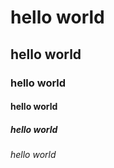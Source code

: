 <!DOCTYPE html>
<html>
  <body>
    <h1>hello world</h1>
    <h2>hello world</h2>
    <h3>hello world</h3>
    <h4>hello world</h4>
    <h5>hello world</h5>
    <h6>hello world</h6>
  </body>
</html>
